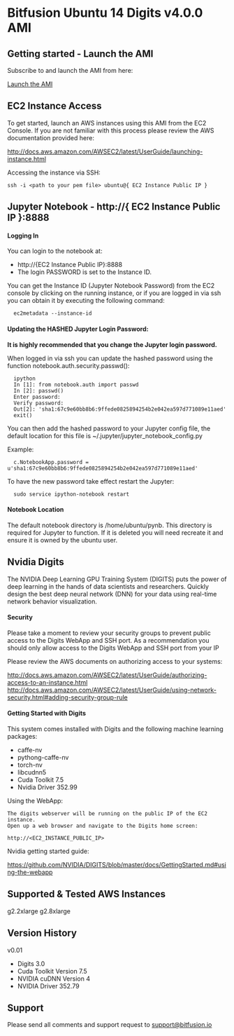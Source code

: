 Bitfusion Ubuntu 14 Digits v4.0.0 AMI
==============================================================================


Getting started - Launch the AMI
-------------------------------------------------------------------------------

Subscribe to and launch the AMI from here:

[Launch the AMI](https://aws.amazon.com/marketplace/pp/B01DCKFASQ)


EC2 Instance Access
-------------------------------------------------------------------------------

To get started, launch an AWS instances using this AMI from the EC2
Console. If you are not familiar with this process please review the AWS
documentation provided here:

http://docs.aws.amazon.com/AWSEC2/latest/UserGuide/launching-instance.html

Accessing the instance via SSH:

```
ssh -i <path to your pem file> ubuntu@{ EC2 Instance Public IP }
```

Jupyter Notebook - http://{ EC2 Instance Public IP }:8888
-------------------------------------------------------------------------------

#### Logging In

You can login to the notebook at:

  * http://{EC2 Instance Public IP}:8888
  * The login PASSWORD is set to the Instance ID.

You can get the Instance ID (Jupyter Notebook Password) from the EC2 console by
clicking on the running instance, or if you are logged in via ssh you can obtain
it by executing the following command:

```
  ec2metadata --instance-id
```


#### Updating the HASHED Jupyter Login Password:

**It is highly recommended that you change the Jupyter login password.**

When logged in via ssh you can update the hashed password using the function
notebook.auth.security.passwd():

```
  ipython
  In [1]: from notebook.auth import passwd
  In [2]: passwd()
  Enter password:
  Verify password:
  Out[2]: 'sha1:67c9e60bb8b6:9ffede0825894254b2e042ea597d771089e11aed'
  exit()
```

You can then add the hashed password to your Jupyter config file, the default
location for this file is ~/.jupyter/jupyter_notebook_config.py

Example:

```
  c.NotebookApp.password = u'sha1:67c9e60bb8b6:9ffede0825894254b2e042ea597d771089e11aed'
```

To have the new password take effect restart the Jupyter:

```
  sudo service ipython-notebook restart
```


#### Notebook Location

The default notebook directory is /home/ubuntu/pynb.  This directory is
required for Jupyter to function.  If it is deleted you will need
recreate it and ensure it is owned by the ubuntu user.

## Nvidia Digits

The NVIDIA Deep Learning GPU Training System (DIGITS) puts the power of deep
learning in the hands of data scientists and researchers. Quickly design the
best deep neural network (DNN) for your data using real-time network behavior
visualization.


#### Security

Please take a moment to review your security groups to prevent public
access to the Digits WebApp and SSH port.  As a recommendation you should
only allow access to the Digits WebApp and SSH port from your IP

Please review the AWS documents on authorizing access to your systems:

http://docs.aws.amazon.com/AWSEC2/latest/UserGuide/authorizing-access-to-an-instance.html
http://docs.aws.amazon.com/AWSEC2/latest/UserGuide/using-network-security.html#adding-security-group-rule


#### Getting Started with Digits

This system comes installed with Digits and the following machine learning
packages:

 - caffe-nv
 - pythong-caffe-nv
 - torch-nv
 - libcudnn5
 - Cuda Toolkit 7.5
 - Nvidia Driver 352.99

Using the WebApp:

    The digits webserver will be running on the public IP of the EC2 instance.
    Open up a web browser and navigate to the Digits home screen:

    http://<EC2_INSTANCE_PUBLIC_IP>

Nvidia getting started guide:

https://github.com/NVIDIA/DIGITS/blob/master/docs/GettingStarted.md#using-the-webapp


## Supported & Tested AWS Instances

g2.2xlarge	g2.8xlarge


Version History
-------------------------------------------------------------------------------

v0.01

 * Digits 3.0
 * Cuda Toolkit Version 7.5
 * NVIDIA cuDNN Version 4
 * NVIDIA Driver 352.79




Support
-------------------------------------------------------------------------------

Please send all comments and support request to support@bitfusion.io

